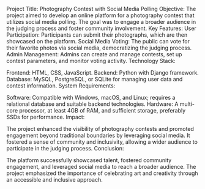Project Title: Photography Contest with Social Media Polling
Objective:
The project aimed to develop an online platform for a photography contest that utilizes social media polling. The goal was to engage a broader audience in the judging process and foster community involvement.
Key Features:
User Participation: Participants can submit their photographs, which are then showcased on the platform.
Social Media Voting: The public can vote for their favorite photos via social media, democratizing the judging process.
Admin Management: Admins can create and manage contests, set up contest parameters, and monitor voting activity.
Technology Stack:

Frontend: HTML, CSS, JavaScript.
Backend: Python with Django framework.
Database: MySQL, PostgreSQL, or SQLite for managing user data and contest information.
System Requirements:

Software: Compatible with Windows, macOS, and Linux; requires a relational database and suitable backend technologies.
Hardware: A multi-core processor, at least 4GB of RAM, and sufficient storage, preferably SSDs for performance.
Impact:

The project enhanced the visibility of photography contests and promoted engagement beyond traditional boundaries by leveraging social media.
It fostered a sense of community and inclusivity, allowing a wider audience to participate in the judging process.
Conclusion:

The platform successfully showcased talent, fostered community engagement, and leveraged social media to reach a broader audience. The project emphasized the importance of celebrating art and creativity through an accessible and inclusive approach.
